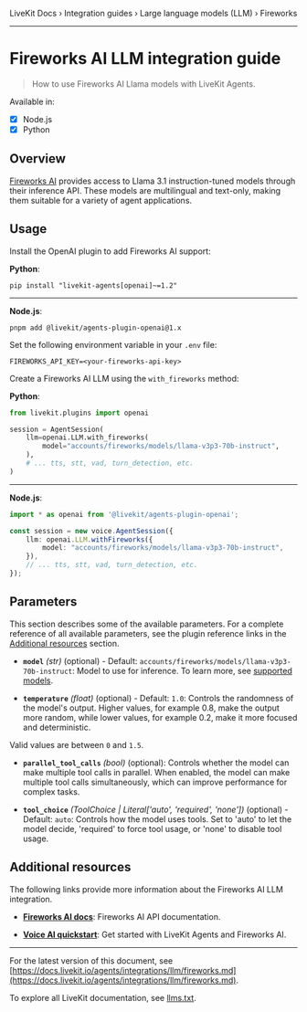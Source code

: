 LiveKit Docs › Integration guides › Large language models (LLM) › Fireworks

---

# Fireworks AI LLM integration guide

> How to use Fireworks AI Llama models with LiveKit Agents.

Available in:
- [x] Node.js
- [x] Python

## Overview

[Fireworks AI](https://fireworks.ai/) provides access to Llama 3.1 instruction-tuned models through their inference API. These models are multilingual and text-only, making them suitable for a variety of agent applications.

## Usage

Install the OpenAI plugin to add Fireworks AI support:

**Python**:

```shell
pip install "livekit-agents[openai]~=1.2"

```

---

**Node.js**:

```shell
pnpm add @livekit/agents-plugin-openai@1.x

```

Set the following environment variable in your `.env` file:

```shell
FIREWORKS_API_KEY=<your-fireworks-api-key>

```

Create a Fireworks AI LLM using the `with_fireworks` method:

**Python**:

```python
from livekit.plugins import openai

session = AgentSession(
    llm=openai.LLM.with_fireworks(
        model="accounts/fireworks/models/llama-v3p3-70b-instruct",
    ),
    # ... tts, stt, vad, turn_detection, etc.
)

```

---

**Node.js**:

```typescript
import * as openai from '@livekit/agents-plugin-openai';

const session = new voice.AgentSession({
    llm: openai.LLM.withFireworks({
        model: "accounts/fireworks/models/llama-v3p3-70b-instruct",
    }),
    // ... tts, stt, vad, turn_detection, etc.
});

```

## Parameters

This section describes some of the available parameters. For a complete reference of all available parameters, see the plugin reference links in the [Additional resources](#additional-resources) section.

- **`model`** _(str)_ (optional) - Default: `accounts/fireworks/models/llama-v3p3-70b-instruct`: Model to use for inference. To learn more, see [supported models](https://docs.fireworks.ai/models/).

- **`temperature`** _(float)_ (optional) - Default: `1.0`: Controls the randomness of the model's output. Higher values, for example 0.8, make the output more random, while lower values, for example 0.2, make it more focused and deterministic.

Valid values are between `0` and `1.5`.

- **`parallel_tool_calls`** _(bool)_ (optional): Controls whether the model can make multiple tool calls in parallel. When enabled, the model can make multiple tool calls simultaneously, which can improve performance for complex tasks.

- **`tool_choice`** _(ToolChoice | Literal['auto', 'required', 'none'])_ (optional) - Default: `auto`: Controls how the model uses tools. Set to 'auto' to let the model decide, 'required' to force tool usage, or 'none' to disable tool usage.

## Additional resources

The following links provide more information about the Fireworks AI LLM integration.

- **[Fireworks AI docs](https://docs.fireworks.ai/docs/overview)**: Fireworks AI API documentation.

- **[Voice AI quickstart](https://docs.livekit.io/agents/start/voice-ai.md)**: Get started with LiveKit Agents and Fireworks AI.

---


For the latest version of this document, see [https://docs.livekit.io/agents/integrations/llm/fireworks.md](https://docs.livekit.io/agents/integrations/llm/fireworks.md).

To explore all LiveKit documentation, see [llms.txt](https://docs.livekit.io/llms.txt).